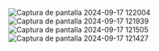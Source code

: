 ![Captura de pantalla 2024-09-17 122004](https://github.com/user-attachments/assets/6a1cfe77-5932-4295-bbdc-b4c97f4c80ad)
![Captura de pantalla 2024-09-17 121939](https://github.com/user-attachments/assets/aa587d3a-161b-45e6-9a4d-9b3147b172c8)
![Captura de pantalla 2024-09-17 121505](https://github.com/user-attachments/assets/785671df-6ab8-4ade-b015-f20285475c18)
![Captura de pantalla 2024-09-17 121427](https://github.com/user-attachments/assets/8bc28ab8-14bc-4094-a98e-610d469f0ecf)
